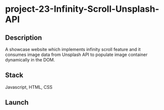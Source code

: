 # project-23-Infinity-Scroll-Unsplash-API

## Description

A showcase website which implements infinity scroll feature and it consumes image data from Unsplash API to populate image container dynamically in the DOM.

## Stack

Javascript, HTML, CSS

## Launch
